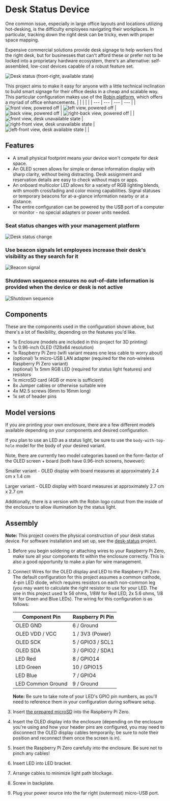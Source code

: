 # Desk Status Device

One common issue, especially in large office layouts and locations utilizing hot-desking, is the difficulty employees navigating their workplaces. In particular, tracking down the right desk can be tricky, even with proper space mapping.

Expensive commercial solutions provide desk signage to help workers find the right desk, but for businesses that can't afford these or prefer not to be locked into a proprietary hardware ecosystem, there's an alternative: self-assembled, low-cost devices capable of a robust feature set.

![Desk status (front-right, available state)](media/right-front-available.jpg)

This project aims to make it easy for anyone with a little technical inclination to build smart signage for their office desks in a cheap and scalable way. This particular configuration makes use of the [Robin platform](https://robinpowered.com/), which offers a myriad of office enhancements.
| | | | |
| --- | --- | --- | --- |
| ![front view, powered off](media/front-off.jpg) | ![left view, powered off](media/left-off.jpg) | ![back view, powered off](media/back-off.jpg) | ![right-back view, powered off](media/back-right-off.jpg) |
| ![front view, desk unavailable state](media/front-unavailable.jpg) | ![right-front view, desk unavailable state](media/left-front-unavailable.jpg) | ![left-front view, desk available state](media/left-front-available.jpg) | |

## Features

- A small physical footprint means your device won't compete for desk space.
- An OLED screen allows for simple or dense information display with sharp clarity, without being distracting. Desk assignment and reservation details are easy to check without maps or apps.
- An onboard multicolor LED allows for a variety of RGB lighting blends, with smooth crossfading and color mixing capabilities. Signal statuses or temporary beacons for at-a-glance information nearby or at a distance.
- The entire configuration can be powered by the USB port of a computer or monitor - no special adapters or power units needed.

### Seat status changes with your management platform

![Desk status change](media/desk-status-change.gif)

### Use beacon signals let employees increase their desk's visibility as they search for it

![Beacon signal](media/beacon-signal.gif)

### Shutdown sequence ensures no out-of-date information is provided when the device or desk is not active

![Shutdown sequence](media/shutdown-sequence.gif)

## Components

These are the components used in the configuration shown above, but there's a lot of flexibility, depending on the features you'd like.

- 1x Enclosure (models are included in this project for 3D printing)
- 1x 0.96-inch OLED (128x64 resolution)
- 1x Raspberry Pi Zero (wifi variant means one less cable to worry about)
- (optional) 1x micro-USB LAN adapter (required for the non-wireless Raspberry Pi Zero variant)
- (optional) 1x 5mm RGB LED (required for status light features) and resistors
- 1x microSD card (4GB or more is sufficient)
- 8x Jumper cables or otherwise suitable wire
- 4x M2.5 screws (6mm to 16mm long)
- 1x set of header pins

## Model versions

If you are printing your own enclosure, there are a few different models available depending on your components and desired configuration.

If you plan to use an LED as a status light, be sure to use the `body-with-top-hole` model for the body of your desired variant.

Note, there are currently two model categories based on the form-factor of the OLED screen + board (both have 0.96-inch screens, however):

Smaller variant - OLED display with board measures at approximately 2.4 cm x 1.4 cm

Larger variant - OLED display with board measures at approximately 2.7 cm x 2.7 cm

Additionally, there is a version with the Robin logo cutout from the inside of the enclosure to allow illumination by the status light.

## Assembly

**Note:** This project covers the physical construction of your desk status device. For software installation and set up, see the [desk-status](https://github.com/jprusik/desk-status) project.

1. Before you begin soldering or attaching wires to your Raspberry Pi Zero, make sure all your components fit within the enclosure correctly. This is also a good opportunity to make a plan for wire management.
2. Connect Wires for the OLED display and LED to the Raspberry Pi Zero. The default configuration for this project assumes a common cathode, 4-pin LED diode, which requires resistors on each non-common leg (you may want to calculate the right resistor to use for your LED. The one in this project used 1x 56 ohms, 1/8W for Red LED, 2x 5.6 ohms, 1/8 W for Green and Blue LEDs). The wiring for this configuration is as follows:

    | Component Pin | Raspberry Pi Pin |
    | --- | --- |
    | OLED GND | 6 / Ground |
    | OLED VDD / VCC | 1 / 3V3 (Power) |
    | OLED SCK | 5 / GPIO3 / SCL1 |
    | OLED SDA | 3 / GPIO2 / SDA1 |
    | LED Red | 8 / GPIO14 |
    | LED Green | 10 / GPIO15 |
    | LED Blue | 7 / GPIO4 |
    | LED Common Ground | 9 / Ground |

    **Note:** Be sure to take note of your LED's GPIO pin numbers, as you'll need to reference them in your configuration during software setup.
3. Insert [the prepared microSD](https://github.com/jprusik/desk-status) into the Raspberry Pi Zero.
4. Insert the OLED display into the enclosure (depending on the enclosure you're using and how your header pins are configured, you may need to disconnect the OLED display cables temporarily; be sure to note their position and reconnect them once the screen is in).
5. Insert the Raspberry Pi Zero carefully into the enclosure. Be sure not to pinch any cables!
6. Insert LED into LED bracket.
7. Arrange cables to minimize light path blockage.
8. Screw in backplate.
9. Plug your power source into the far right (outermost) micro-USB port.
